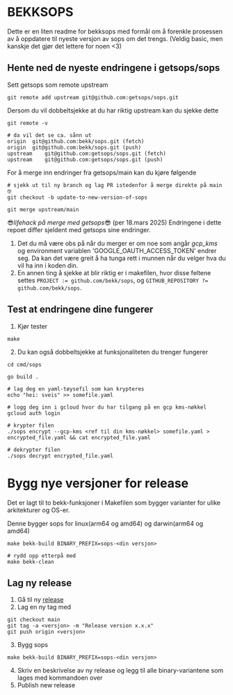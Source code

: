 # BEKKSOPS
Dette er en liten readme for bekksops med formål om å forenkle prosessen av å oppdatere til nyeste versjon av sops om det trengs.
(Veldig basic, men kanskje det gjør det lettere for noen <3)

## Hente ned de nyeste endringene i getsops/sops
Sett getsops som remote upstream
```shell
git remote add upstream git@github.com:getsops/sops.git
```

Dersom du vil dobbeltsjekke at du har riktig upstream kan du sjekke dette
```shell
git remote -v 

# da vil det se ca. sånn ut
origin	git@github.com:bekk/sops.git (fetch)
origin	git@github.com:bekk/sops.git (push)
upstream	git@github.com:getsops/sops.git (fetch)
upstream	git@github.com:getsops/sops.git (push)
```

For å merge inn endringer fra getsops/main kan du kjøre følgende
```shell
# sjekk ut til ny branch og lag PR istedenfor å merge direkte på main 🤓
git checkout -b update-to-new-version-of-sops

git merge upstream/main
```

😎_lifehack på merge med getsops_😎 (per 18.mars 2025)
Endringene i dette repoet differ sjeldent med getsops sine endringer.
1. Det du må være obs på når du merger er om noe som angår _gcp\_kms_ og environment variablen 'GOOGLE\_OAUTH\_ACCESS\_TOKEN' endrer seg. Da kan det være greit å ha tunga rett i munnen når du velger hva du vil ha inn i koden din.
2. En annen ting å sjekke at blir riktig er i makefilen, hvor disse feltene settes ```PROJECT := github.com/bekk/sops```, og ```GITHUB_REPOSITORY ?= github.com/bekk/sops```.

## Test at endringene dine fungerer
1. Kjør tester
```shell
make
```
2. Du kan også dobbeltsjekke at funksjonaliteten du trenger fungerer
```shell
cd cmd/sops

go build .

# lag deg en yaml-tøysefil som kan krypteres
echo "hei: sveis" >> somefile.yaml

# logg deg inn i gcloud hvor du har tilgang på en gcp kms-nøkkel
gcloud auth login

# krypter filen 
./sops encrypt --gcp-kms <ref til din kms-nøkkel> somefile.yaml > encrypted_file.yaml && cat encrypted_file.yaml

# dekrypter filen
./sops decrypt encrypted_file.yaml
```


# Bygg nye versjoner for release
Det er lagt til to bekk-funksjoner i Makefilen som bygger varianter for ulike arkitekturer og OS-er.

Denne bygger sops for linux(arm64 og amd64) og darwin(arm64 og amd64)
```shell
make bekk-build BINARY_PREFIX=sops-<din versjon>

# rydd opp etterpå med
make bekk-clean
```

## Lag ny release

1. Gå til ny [release](https://github.com/bekk/sops/releases/new)
2. Lag en ny tag med 
```shell 
git checkout main
git tag -a <versjon> -m "Release version x.x.x"
git push origin <versjon>
```
3. Bygg sops 
```shell
make bekk-build BINARY_PREFIX=sops-<din versjon>
```
4. Skriv en beskrivelse av ny release og legg til alle binary-variantene som lages med kommandoen over
5. Publish new release